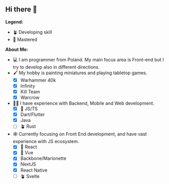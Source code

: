 ## Hi there 👋

**Legend:**
  - 🪴 Developing skill
  - 🎯 Mastered

**About Me:**
- 💻 I am programmer from Poland. My main focus area is Front-end but I try to develop also in different directions.
- 🖌️ My hobby is painting miniatures and playing tabletop games.
  - [x] Warhammer 40k
  - [x] Infinity
  - [x] Kill Team
  - [x] Warcrow
- 👨‍🔬 I have experience with Backend, Mobile and Web development.
  - [x] 🎯 JS/TS
  - [x] Dart/Flutter
  - [x] Java
  - [ ] 🪴 Rust
- 🕸️ Currently focusing on Front End development, and have vast experience with JS ecosystem.
  - [x] 🎯 React
  - [x] 🎯 Vue
  - [x] Backbone/Marionette
  - [x] NextJS
  - [x] React Native
  - [ ] 🪴 Svelte
